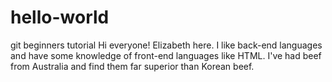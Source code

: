 # hello-world
git beginners tutorial
Hi everyone!
Elizabeth here. I like back-end languages and have some knowledge of front-end languages like HTML.
I've had beef from Australia and find them far superior than Korean beef.
